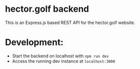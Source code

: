 # hector.golf backend

This is an Express.js based REST API for the hector.golf website.

# Development:

- Start the backend on localhost with `npm run dev`
- Access the running dev instance at `localhost:3000`